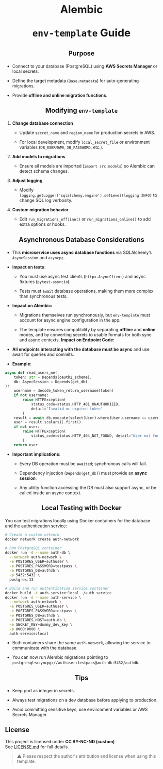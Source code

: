 <h1 align="center" style = "font-size:35px">
 <b> Alembic  
  </b>

<b> `env-template` Guide </b>
</h1>


<h2 id="features" align="center">

**Purpose**

</h2>

* Connect to your database (PostgreSQL) using **AWS Secrets Manager** or local secrets.

* Define the target metadata (`Base.metadata`) for auto-generating migrations.

* Provide **offline and online migration functions**.

<h2 id="modifying-env-template" align="center">

**Modifying** `env-template`

</h2>

1. **Change database connection**

   * Update `secret_name` and `region_name` for production secrets in AWS.

   * For local development, modify `local_secret_file` or environment variables (`DB_USERNAME`, `DB_PASSWORD`, etc.).

2. **Add models to migrations**
   
   * Ensure all models are imported (`import src.models`) so Alembic can detect schema changes.

3. **Adjust logging**

   * Modify `logging.getLogger('sqlalchemy.engine').setLevel(logging.INFO)` to change SQL log verbosity.

4. **Custom migration behavior**

   * Edit `run_migrations_offline()` or `run_migrations_online()` to add extra options or hooks.

<h2 id="local-testing-with-docker" align="center">

**Asynchronous Database Considerations**

</h2>

* This **microservice uses async database functions** via SQLAlchemy’s `AsyncSession` and `asyncpg`.

* **Impact on tests:**

  * You must use async test clients (`httpx.AsyncClient`) and async fixtures (`pytest-asyncio`).

  * Tests must `await` database operations, making them more complex than synchronous tests.

* **Impact on Alembic:**

  * Migrations themselves run synchronously, but `env-template` must account for async engine configuration in the app.

  * The template ensures compatibility by separating **offline** and **online** modes, and by converting secrets to usable formats for both sync and async contexts.
**Impact on Endpoint Code:**

* **All endpoints interacting with the database must be async** and use await for queries and commits.

* **Example:**

```python
async def read_users_me(
    token: str = Depends(oauth2_scheme),
    db: AsyncSession = Depends(get_db)
):
    username = decode_token_return_username(token)
    if not username:
        raise HTTPException(
            status_code=status.HTTP_401_UNAUTHORIZED,
            detail="Invalid or expired token"
        )
    result = await db.execute(select(User).where(User.username == username))
    user = result.scalars().first()
    if not user:
        raise HTTPException(
            status_code=status.HTTP_404_NOT_FOUND, detail="User not found"
        )
    return user
```
* **Important implications:**

  * Every DB operation must be `awaited`; synchronous calls will fail.

  * Dependency injection (`Depends(get_db)`) must provide an **async session**.

  * Any utility function accessing the DB must also support async, or be called inside an async context.

<h2 id="local-testing-with-docker" align="center">

**Local Testing with Docker**

</h2>

You can test migrations locally using Docker containers for the database and the authentication service:

```bash
# Create a custom network
docker network create auth-network

# Run PostgreSQL container
docker run -d --name auth-db \
  --network auth-network \
  -e POSTGRES_USER=authuser \
  -e POSTGRES_PASSWORD=testpass \
  -e POSTGRES_DB=authdb \
  -p 5432:5432 \
  postgres:13

# Build and run authentication service container
docker build -t auth-service:local ./auth_service
docker run -d --name auth-service \
  --network auth-network \
  -e POSTGRES_USER=authuser \
  -e POSTGRES_PASSWORD=testpass \
  -e POSTGRES_DB=authdb \
  -e POSTGRES_HOST=auth-db \
  -e SECRET_KEY=dummy_dev_key \
  -p 8000:8000 \
  auth-service:local
```

* Both containers share the same `auth-network`, allowing the service to communicate with the database.

* You can now run Alembic migrations pointing to `postgresql+asyncpg://authuser:testpass@auth-db:5432/authdb`.

<h2 id="tips" align="center">

**Tips**

</h2>

* Keep port as integer in secrets.
 
* Always test migrations on a dev database before applying to production.

* Avoid committing sensitive keys; use environment variables or AWS Secrets Manager.

## License

This project is licensed under **CC BY-NC-ND (custom)**.  
See [LICENSE.md](./LICENSE.md) for full details.

> ⚠️ Please respect the author's attribution and license when using this template.